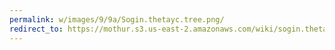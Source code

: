 ```yaml
---
permalink: w/images/9/9a/Sogin.thetayc.tree.png/
redirect_to: https://mothur.s3.us-east-2.amazonaws.com/wiki/sogin.thetayc.tree.png
---
```


